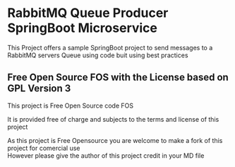 # RabbitMQ Queue Producer SpringBoot Microservice

This Project offers a sample SpringBoot project to send messages to a RabbitMQ servers Queue using code buit using best practices
 
## Free Open Source FOS with the License based on GPL Version 3

This project is Free Open Source code FOS

It is provided free of charge and subjects to the terms and license of this project

As this project is Free Opensource you are welcome to make a fork of this project for comercial use   
However please give the author of this project credit in your MD file

 